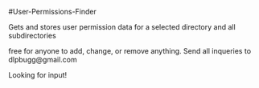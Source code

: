 #User-Permissions-Finder

<p>Gets and stores user permission data for a selected directory and all subdirectories</p>

<p>free for anyone to add, change, or remove anything.
Send all inqueries to dlpbugg@gmail.com</p>

<p>Looking for input!</p>